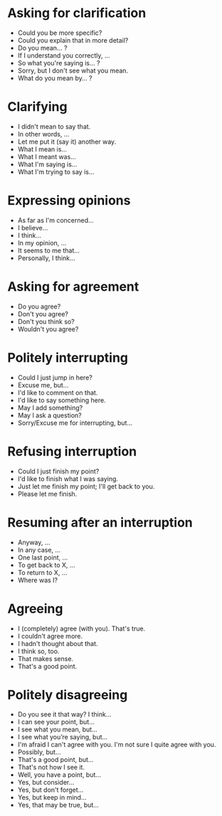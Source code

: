 # Asking for clarification
- Could you be more specific?
- Could you explain that in more detail?
- Do you mean… ?
- If I understand you correctly, …
- So what you're saying is… ?
- Sorry, but I don't see what you mean.
- What do you mean by… ?

# Clarifying
- I didn't mean to say that.
- In other words, …
- Let me put it (say it) another way.
- What I mean is…
- What I meant was…
- What I'm saying is…
- What I'm trying to say is…

# Expressing opinions
- As far as I'm concerned…
- I believe…
- I think…
- In my opinion, …
- It seems to me that…
- Personally, I think…

# Asking for agreement
- Do you agree?
- Don't you agree?
- Don't you think so?
- Wouldn't you agree?

# Politely interrupting
- Could I just jump in here?
- Excuse me, but…
- I'd like to comment on that.
- I'd like to say something here.
- May I add something?
- May I ask a question?
- Sorry/Excuse me for interrupting, but…

# Refusing interruption
- Could I just finish my point?
- I'd like to finish what I was saying.
- Just let me finish my point; I'll get back to you.
- Please let me finish.

# Resuming after an interruption
- Anyway, …
- In any case, …
- One last point, …
- To get back to X, …
- To return to X, …
- Where was I?

# Agreeing
- I (completely) agree (with you). That's true.
- I couldn't agree more.
- I hadn't thought about that.
- I think so, too.
- That makes sense.
- That's a good point.

# Politely disagreeing
- Do you see it that way? I think…
- I can see your point, but…
- I see what you mean, but…
- I see what you’re saying, but…
- I'm afraid I can't agree with you. I'm not sure I quite agree with you.
- Possibly, but…
- That's a good point, but…
- That's not how I see it.
- Well, you have a point, but…
- Yes, but consider…
- Yes, but don't forget…
- Yes, but keep in mind…
- Yes, that may be true, but…
